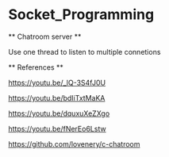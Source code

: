 # Socket_Programming

** Chatroom server **

Use one thread to listen to multiple connetions

** References **

https://youtu.be/_lQ-3S4fJ0U

https://youtu.be/bdIiTxtMaKA

https://youtu.be/dquxuXeZXgo

https://youtu.be/fNerEo6Lstw

https://github.com/lovenery/c-chatroom

